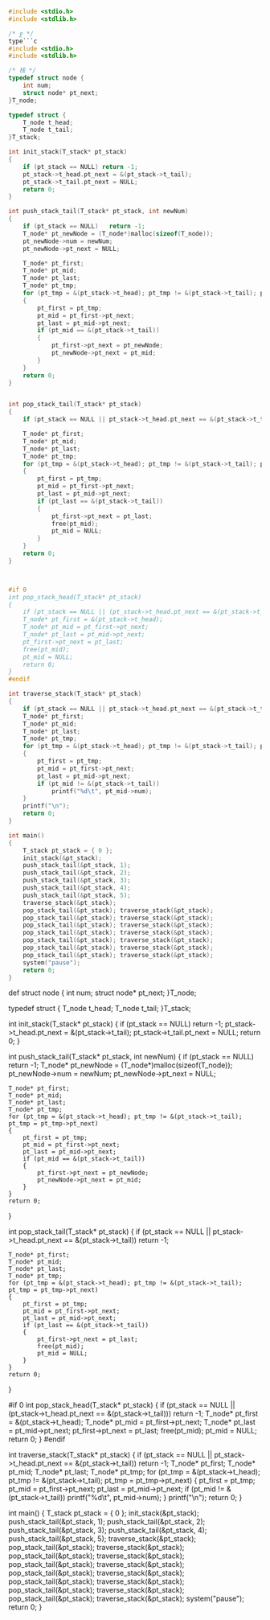 ```c
#include <stdio.h>
#include <stdlib.h>

/* ջ */
type```c
#include <stdio.h>
#include <stdlib.h>

/* 栈 */
typedef struct node {
	int num;
	struct node* pt_next;
}T_node;

typedef struct {
	T_node t_head;
	T_node t_tail;
}T_stack;

int init_stack(T_stack* pt_stack)
{
	if (pt_stack == NULL) return -1;
	pt_stack->t_head.pt_next = &(pt_stack->t_tail);
	pt_stack->t_tail.pt_next = NULL;
	return 0;
}

int push_stack_tail(T_stack* pt_stack, int newNum)
{
	if (pt_stack == NULL)	return -1;
	T_node* pt_newNode = (T_node*)malloc(sizeof(T_node));
	pt_newNode->num = newNum;
	pt_newNode->pt_next = NULL;

	T_node* pt_first;
	T_node* pt_mid;
	T_node* pt_last;
	T_node* pt_tmp;
	for (pt_tmp = &(pt_stack->t_head); pt_tmp != &(pt_stack->t_tail); pt_tmp = pt_tmp->pt_next)
	{
		pt_first = pt_tmp;
		pt_mid = pt_first->pt_next;
		pt_last = pt_mid->pt_next;
		if (pt_mid == &(pt_stack->t_tail))
		{
			pt_first->pt_next = pt_newNode;
			pt_newNode->pt_next = pt_mid;
		}
	}
	return 0;
}


int pop_stack_tail(T_stack* pt_stack)
{
	if (pt_stack == NULL || pt_stack->t_head.pt_next == &(pt_stack->t_tail))	return -1;

	T_node* pt_first;
	T_node* pt_mid;
	T_node* pt_last;
	T_node* pt_tmp;
	for (pt_tmp = &(pt_stack->t_head); pt_tmp != &(pt_stack->t_tail); pt_tmp = pt_tmp->pt_next)
	{
		pt_first = pt_tmp;
		pt_mid = pt_first->pt_next;
		pt_last = pt_mid->pt_next;
		if (pt_last == &(pt_stack->t_tail))
		{
			pt_first->pt_next = pt_last;
			free(pt_mid);
			pt_mid = NULL;
		}
	}
	return 0;
}



#if 0
int pop_stack_head(T_stack* pt_stack)
{
	if (pt_stack == NULL || (pt_stack->t_head.pt_next == &(pt_stack->t_tail))) return -1;
	T_node* pt_first = &(pt_stack->t_head);
	T_node* pt_mid = pt_first->pt_next;
	T_node* pt_last = pt_mid->pt_next;
	pt_first->pt_next = pt_last;
	free(pt_mid);
	pt_mid = NULL;
	return 0;
}
#endif

int traverse_stack(T_stack* pt_stack)
{
	if (pt_stack == NULL || pt_stack->t_head.pt_next == &(pt_stack->t_tail)) return -1;
	T_node* pt_first;
	T_node* pt_mid;
	T_node* pt_last;
	T_node* pt_tmp;
	for (pt_tmp = &(pt_stack->t_head); pt_tmp != &(pt_stack->t_tail); pt_tmp = pt_tmp->pt_next)
	{
		pt_first = pt_tmp;
		pt_mid = pt_first->pt_next;
		pt_last = pt_mid->pt_next;
		if (pt_mid != &(pt_stack->t_tail))
			printf("%d\t", pt_mid->num);
	}
	printf("\n");
	return 0;
}

int main()
{
	T_stack pt_stack = { 0 };
	init_stack(&pt_stack);
	push_stack_tail(&pt_stack, 1);
	push_stack_tail(&pt_stack, 2);
	push_stack_tail(&pt_stack, 3);
	push_stack_tail(&pt_stack, 4);
	push_stack_tail(&pt_stack, 5);
	traverse_stack(&pt_stack);
	pop_stack_tail(&pt_stack); traverse_stack(&pt_stack);
	pop_stack_tail(&pt_stack); traverse_stack(&pt_stack);
	pop_stack_tail(&pt_stack); traverse_stack(&pt_stack);
	pop_stack_tail(&pt_stack); traverse_stack(&pt_stack);
	pop_stack_tail(&pt_stack); traverse_stack(&pt_stack);
	pop_stack_tail(&pt_stack); traverse_stack(&pt_stack);
	pop_stack_tail(&pt_stack); traverse_stack(&pt_stack);
	system("pause");
	return 0;
}


```

def struct node {
	int num;
	struct node* pt_next;
}T_node;

typedef struct {
	T_node t_head;
	T_node t_tail;
}T_stack;

int init_stack(T_stack* pt_stack)
{
	if (pt_stack == NULL) return -1;
	pt_stack->t_head.pt_next = &(pt_stack->t_tail);
	pt_stack->t_tail.pt_next = NULL;
	return 0;
}

int push_stack_tail(T_stack* pt_stack, int newNum)
{
	if (pt_stack == NULL)	return -1;
	T_node* pt_newNode = (T_node*)malloc(sizeof(T_node));
	pt_newNode->num = newNum;
	pt_newNode->pt_next = NULL;

	T_node* pt_first;
	T_node* pt_mid;
	T_node* pt_last;
	T_node* pt_tmp;
	for (pt_tmp = &(pt_stack->t_head); pt_tmp != &(pt_stack->t_tail); pt_tmp = pt_tmp->pt_next)
	{
		pt_first = pt_tmp;
		pt_mid = pt_first->pt_next;
		pt_last = pt_mid->pt_next;
		if (pt_mid == &(pt_stack->t_tail))
		{
			pt_first->pt_next = pt_newNode;
			pt_newNode->pt_next = pt_mid;
		}
	}
	return 0;
}


int pop_stack_tail(T_stack* pt_stack)
{
	if (pt_stack == NULL || pt_stack->t_head.pt_next == &(pt_stack->t_tail))	return -1;

	T_node* pt_first;
	T_node* pt_mid;
	T_node* pt_last;
	T_node* pt_tmp;
	for (pt_tmp = &(pt_stack->t_head); pt_tmp != &(pt_stack->t_tail); pt_tmp = pt_tmp->pt_next)
	{
		pt_first = pt_tmp;
		pt_mid = pt_first->pt_next;
		pt_last = pt_mid->pt_next;
		if (pt_last == &(pt_stack->t_tail))
		{
			pt_first->pt_next = pt_last;
			free(pt_mid);
			pt_mid = NULL;
		}
	}
	return 0;
}



#if 0
int pop_stack_head(T_stack* pt_stack)
{
	if (pt_stack == NULL || (pt_stack->t_head.pt_next == &(pt_stack->t_tail))) return -1;
	T_node* pt_first = &(pt_stack->t_head);
	T_node* pt_mid = pt_first->pt_next;
	T_node* pt_last = pt_mid->pt_next;
	pt_first->pt_next = pt_last;
	free(pt_mid);
	pt_mid = NULL;
	return 0;
}
#endif

int traverse_stack(T_stack* pt_stack)
{
	if (pt_stack == NULL || pt_stack->t_head.pt_next == &(pt_stack->t_tail)) return -1;
	T_node* pt_first;
	T_node* pt_mid;
	T_node* pt_last;
	T_node* pt_tmp;
	for (pt_tmp = &(pt_stack->t_head); pt_tmp != &(pt_stack->t_tail); pt_tmp = pt_tmp->pt_next)
	{
		pt_first = pt_tmp;
		pt_mid = pt_first->pt_next;
		pt_last = pt_mid->pt_next;
		if (pt_mid != &(pt_stack->t_tail))
			printf("%d\t", pt_mid->num);
	}
	printf("\n");
	return 0;
}

int main()
{
	T_stack pt_stack = { 0 };
	init_stack(&pt_stack);
	push_stack_tail(&pt_stack, 1);
	push_stack_tail(&pt_stack, 2);
	push_stack_tail(&pt_stack, 3);
	push_stack_tail(&pt_stack, 4);
	push_stack_tail(&pt_stack, 5);
	traverse_stack(&pt_stack);
	pop_stack_tail(&pt_stack); traverse_stack(&pt_stack);
	pop_stack_tail(&pt_stack); traverse_stack(&pt_stack);
	pop_stack_tail(&pt_stack); traverse_stack(&pt_stack);
	pop_stack_tail(&pt_stack); traverse_stack(&pt_stack);
	pop_stack_tail(&pt_stack); traverse_stack(&pt_stack);
	pop_stack_tail(&pt_stack); traverse_stack(&pt_stack);
	pop_stack_tail(&pt_stack); traverse_stack(&pt_stack);
	system("pause");
	return 0;
}


```

